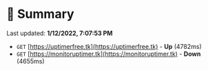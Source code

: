 # 📖 Summary
Last updated: **1/12/2022, 7:07:53 PM**

- `GET` [https://uptimerfree.tk](https://uptimerfree.tk) - **Up** (4782ms)
- `GET` [https://monitoruptimer.tk](https://monitoruptimer.tk) - **Down** (4655ms)
